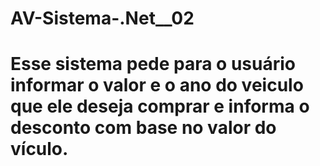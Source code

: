 # AV-Sistema-.Net__02
# Esse sistema pede para o usuário informar o valor e o ano do veiculo que ele deseja comprar e informa o desconto com base no valor do vículo.
